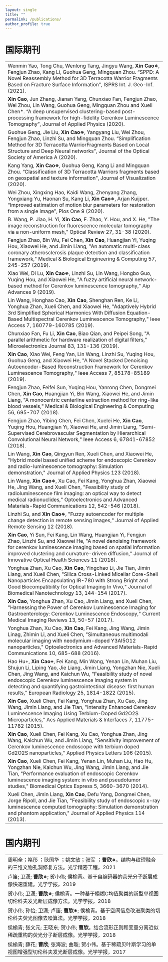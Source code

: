 ```yaml
---
layout: single
title: ""
permalink: /publications/
author_profile: true
---
```

国际期刊
===

| |
| :---- |
| Wenmin Yao, Tong Chu, Wenlong Tang, Jingyu Wang, **Xin Cao※**, Fengjun Zhao, Kang Li, Guohua Geng, Mingquan Zhou. “SPPD: A Novel Reassembly Method for 3D Terracotta Warrior Fragments Based on Fracture Surface Information”, ISPRS Int. J. Geo-Inf. (2021).  |
| **Xin Cao**, Jun Zhang, Jianan Yang, Chunxiao Fan, Fengjun Zhao, Wei Zhou, Lin Wang, Guohua Geng, Mingquan Zhou and Xueli Chen*. “A deep unsupervised clustering-based post-processing framework for high-fidelity Cerenkov Luminescence Tomography”, Journal of Applied Physics (2020). |
| Guohue Geng, Jie Liu, **Xin Cao※**, Yangyang Liu, Wei Zhou, Fengjun Zhao, Linzhi Su, and Mingquan Zhou. “Simplification Method for 3D Terracotta WarriorFragments Based on Local Structure and Deep Neural networks”, Journal of the Optical Society of America A (2020). |
| Kang Yang, **Xin Cao※**, Guohua Geng, Kang Li and Mingquan Zhou. “Classification of 3D Terracotta Warriors fragments based on geospatial and texture information”, Journal of Visualization (2020). |
| Wei Zhou, Xingxing Hao, Kaidi Wang, Zhenyang Zhang, Yongxiang Yu, Haonan Su, Kang Li, **Xin Cao※**, Arjan Kuijper. “Improved estimation of motion blur parameters for restoration from a single image”, Plos One 9 (2020).|
| B. Wang, P. Jiao, H. Yi, **Xin Cao**, F. Zhao, Y. Hou, and X. He, "The image reconstruction for fluorescence molecular tomography via a non-uniform mesh," Optical Review 27, 31-38 (2020). |
| Fengjun Zhao, Bin Wu, Fei Chen, **Xin Cao**, Huangjian Yi, Yuqing Hou, Xiaowei He, and Jimin Liang, "An automatic multi-class coronary atherosclerosis plaque detection and classification framework," Medical & Biological Engineering & Computing 57, 245-257 (2019). |
| Xiao Wei, Di Lu, **Xin Cao※**, Linzhi Su, Lin Wang, Hongbo Guo, Yuqing Hou, and Xiaowei He, "A fuzzy artificial neural network-based method for Cerenkov luminescence tomography," Aip Advances 9 (2019). |
| Lin Wang, Honghao Cao, **Xin Cao**, Shenghan Ren, Ke Li, Yonghua Zhan, Xueli Chen, and Xiaowei He, "Adaptively Hybrid 3rd Simplified Spherical Harmonics With Diffusion Equation-Based Multispectral Cerenkov Luminescence Tomography," Ieee Access 7, 160779-160785 (2019). |
| Chunxiao Fan, Fu Li, **Xin Cao**, Biao Qian, and Peipei Song, "A parallel arithmetic for hardware realization of digital filters," Microelectronics Journal 83, 131-136 (2019). |
| **Xin Cao**, Xiao Wei, Feng Yan, Lin Wang, Linzhi Su, Yuqing Hou, Guohua Geng, and Xiaowei He, "A Novel Stacked Denoising Autoencoder-Based Reconstruction Framework for Cerenkov Luminescence Tomography," Ieee Access 7, 85178-85189 (2019). |
| Fengjun Zhao, Feifei Sun, Yuqing Hou, Yanrong Chen, Dongmei Chen, **Xin Cao**, Huangjian Yi, Bin Wang, Xiaowei He, and Jimin Liang, "A monocentric centerline extraction method for ring-like blood vessels," Medical & Biological Engineering & Computing 56, 695-707 (2018). |
|Fengjun Zhao, Yibing Chen, Fei Chen, Xuelei He, **Xin Cao**, Yuqing Hou, Huangjian Yi, Xiaowei He, and Jimin Liang, "Semi-Supervised Cerebrovascular Segmentation by Hierarchical Convolutional Neural Network," Ieee Access 6, 67841-67852 (2018). |     
|Lin Wang, **Xin Cao**, Qingyun Ren, Xueli Chen, and Xiaowei He, "Hybrid model based unified scheme for endoscopic Cerenkov and radio-luminescence tomography: Simulation demonstration," Journal of Applied Physics 123 (2018). |     
| Lin Wang, **Xin Cao※**, Xu Cao, Fei Kang, Yonghua Zhan, Xiaowei He, Jing Wang, and Xueli Chen, "Feasibility study of radioluminescence film imaging: an optical way to detect medical radionuclides," Optoelectronics and Advanced Materials-Rapid Communications 12, 542-546 (2018).      |
| Linzhi Su, and **Xin Cao※**, "Fuzzy autoencoder for multiple change detection in remote sensing images," Journal of Applied Remote Sensing 12 (2018).     | 
| **Xin Cao**, Yi Sun, Fei Kang, Lin Wang, Huangjian Yi, Fengjun Zhao, Linzhi Su, and Xiaowei He, "A novel denoising framework for cerenkov luminescence imaging based on spatial information improved clustering and curvature-driven diffusion," Journal of Innovative Optical Health Sciences 11 (2018).  |    
| Yonghua Zhan, Xu Cao, **Xin Cao**, Yingchao Li, Jie Tian, Jimin Liang, and Xueli Chen, "Silica Cross-Linked Micellar Core-Shell Nanoparticles Encapsulating IR-780 with Strong Bright and Good Biocompatibility for Optical Imaging In Vivo," Journal of Biomedical Nanotechnology 13, 144-154 (2017). |      
| **Xin Cao**, Yonghua Zhan, Xu Cao, Jimin Liang, and Xueli Chen, "Harnessing the Power of Cerenkov Luminescence Imaging for Gastroenterology: Cerenkov Luminescence Endoscopy," Current Medical Imaging Reviews 13, 50-57 (2017).  |      
| Yonghua Zhan, Xu Cao, **Xin Cao**, Fei Kang, Jing Wang, Jimin Linag, Zhimin Li, and Xueli Chen, "Simultaneous multimodali molecular imaging with neodymium-doped Y3Al5O12 nanoparticles," Optoelectronics and Advanced Materials-Rapid Communications 10, 685-688 (2016).  |     
| Hao Hu+, **Xin Cao+**, Fei Kang, Min Wang, Yenan Lin, Muhan Liu, Shujun Li, Liping Yao, Jie Liang, Jimin Liang, Yongzhan Nie, Xueli Chen, Jing Wang, and Kaichun Wu, "Feasibility study of novel endoscopic Cerenkov luminescence imaging system in detecting and quantifying gastrointestinal disease: first human results," European Radiology 25, 1814-1822 (2015).    |    
| **Xin Cao**, Xueli Chen, Fei Kang, Yonghua Zhan, Xu Cao, Jing Wang, Jimin Liang, and Jie Tian, "Intensity Enhanced Cerenkov Luminescence Imaging Using Terbium-Doped Gd2O2S Microparticles," Acs Applied Materials & Interfaces 7, 11775-11782 (2015).  |    
| **Xin Cao**, Xueli Chen, Fei Kang, Xu Cao, Yonghua Zhan, Jing Wang, Kaichun Wu, and Jimin Liang, "Sensitivity improvement of Cerenkov luminescence endoscope with terbium doped Gd2O2S nanoparticles," Applied Physics Letters 106 (2015).  |     
| **Xin Cao**, Xueli Chen, Fei Kang, Yenan Lin, Muhan Liu, Hao Hu, Yongzhan Nie, Kaichun Wu, Jing Wang, Jimin Liang, and Jie Tian, "Performance evaluation of endoscopic Cerenkov luminescence imaging system: in vitro and pseudotumor studies," Biomedical Optics Express 5, 3660-3670 (2014). |        
| Xueli Chen, Jimin Liang, **Xin Cao**, Defu Yang, Dongmei Chen, Jorge Ripoll, and Jie Tian, "Feasibility study of endoscopic x-ray luminescence computed tomography: Simulation demonstration and phantom application," Journal of Applied Physics 114 (2013).  |       
        
国内期刊
===

|  |
| :---- |
| 周明全；褚彤 ；耿国华 ；姚文敏；张军 ；**曹欣※**。结构与纹理融合的三维文物孔洞修复方法。光学精密工程，2021 |  
| 卢笛; 卫潇; **曹欣※**; 贺小伟; 侯榆青。基于自编码器的荧光分子断层成像快速重建。光学学报，2019    |
| 贺小伟; 卫潇; **曹欣※**; 侯榆青。一种基于模糊C均值聚类的新型单视图切伦科夫发光断层成像方法。光学学报，2018  | 
| 贺小伟; 孙怡; 卫潇; 卢笛; **曹欣※**; 侯榆青。基于空间信息改进聚类的切伦科夫荧光图像去噪算法。光学学报，2018  | 
| 侯榆青; 张文元; 王晓东; 贺小伟; **曹欣**。结合流形正则和变量分离近似稀疏重构的荧光分子断层成像。光学学报，2018  |   
| 侯榆青; 薛花; **曹欣**; 张海波; 曲璇; 贺小伟。基于稀疏贝叶斯学习的单视图增强型切伦科夫发光断层成像。光学学报，2017    | 
